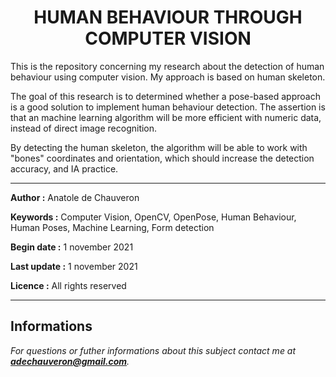 <h1 align="center">HUMAN BEHAVIOUR THROUGH COMPUTER VISION</h1>

This is the repository concerning my research about the detection of human behaviour using computer vision. My approach is based on human skeleton.

The goal of this research is to determined whether a pose-based approach is a good solution to implement human behaviour detection. The assertion is that an machine learning algorithm will be more efficient with numeric data, instead of direct image recognition.

By detecting the human skeleton, the algorithm will be able to work with "bones" coordinates and orientation, which should increase the detection accuracy, and IA practice.

___

**Author :** Anatole de Chauveron

**Keywords :** Computer Vision, OpenCV, OpenPose, Human Behaviour, Human Poses, Machine Learning, Form detection

**Begin date :** 1 november 2021

**Last update :** 1 november 2021

**Licence :** All rights reserved

___

## Informations

_For questions or futher informations about this subject contact me at **adechauveron@gmail.com**._